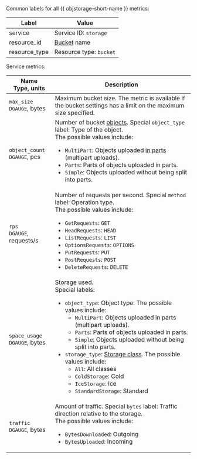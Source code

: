 Common labels for all {{ objstorage-short-name }} metrics:

| Label | Value |
----|----
| service | Service ID: `storage` |
| resource_id | [Bucket](../../../storage/concepts/bucket.md) name |
| resource_type | Resource type: `bucket` |

Service metrics:

| Name<br>Type, units | Description |
| --- | --- |
| `max_size`<br/>`DGAUGE`, bytes | Maximum bucket size. The metric is available if the bucket settings has a limit on the maximum size specified. |
| `object_count`<br/>`DGAUGE`, pcs | Number of bucket [objects](../../../storage/concepts/object.md). Special `object_type` label: Type of the object.<br/>The possible values include:<br/><ul><li>`MultiPart`: Objects uploaded [in parts](../../../storage/concepts/multipart.md) (multipart uploads).</li><li>`Parts`: Parts of objects uploaded in parts.</li><li>`Simple`: Objects uploaded without being split into parts.</li></ul> |
| `rps`<br/>`DGAUGE`, requests/s | Number of requests per second. Special `method` label: Operation type.<br/>The possible values include:<br/><ul><li>`GetRequests`: `GET`</li><li>`HeadRequests`: `HEAD`</li><li>`ListRequests`: `LIST`</li><li>`OptionsRequests`: `OPTIONS`</li><li>`PutRequests`: `PUT`</li><li>`PostRequests`: `POST`</li><li>`DeleteRequests`: `DELETE`</li></ul> |
| `space_usage`<br/>`DGAUGE`, bytes | Storage used.<br/>Special labels:<br/><ul><li>`object_type`: Object type. The possible values include:<ul><li>`MultiPart`: Objects uploaded in parts (multipart uploads).</li><li>`Parts`: Parts of objects uploaded in parts.</li><li>`Simple`: Objects uploaded without being split into parts.</li></ul></li><li>`storage_type`: [Storage class](../../../storage/concepts/storage-class.md). The possible values include:<ul><li>`All`: All classes</li><li>`ColdStorage`: Cold</li><li>`IceStorage`: Ice</li><li>`StandardStorage`: Standard</li></ul></ul> |
| `traffic`<br/>`DGAUGE`, bytes | Amount of traffic. Special `bytes` label: Traffic direction relative to the storage.<br/>The possible values include:<br/><ul><li>`BytesDownloaded`: Outgoing</li><li>`BytesUploaded`: Incoming</li></ul> |